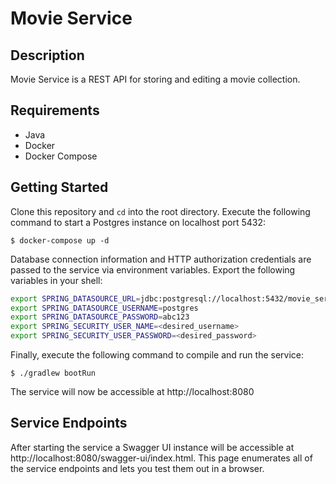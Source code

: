 # Movie Service
## Description
Movie Service is a REST API for storing and editing a movie collection.
## Requirements
- Java
- Docker
- Docker Compose
## Getting Started
Clone this repository and `cd` into the root directory. Execute the following command to start a Postgres instance on localhost port 5432:
```
$ docker-compose up -d
```
Database connection information and HTTP authorization credentials are passed to the service via environment variables. Export the following variables in your shell:
```bash
export SPRING_DATASOURCE_URL=jdbc:postgresql://localhost:5432/movie_service
export SPRING_DATASOURCE_USERNAME=postgres
export SPRING_DATASOURCE_PASSWORD=abc123
export SPRING_SECURITY_USER_NAME=<desired_username>
export SPRING_SECURITY_USER_PASSWORD=<desired_password>
```
Finally, execute the following command to compile and run the service:
```
$ ./gradlew bootRun
```
The service will now be accessible at http://localhost:8080
## Service Endpoints
After starting the service a Swagger UI instance will be accessible at http://localhost:8080/swagger-ui/index.html. This page enumerates all of the service endpoints and lets you test them out in a browser.
